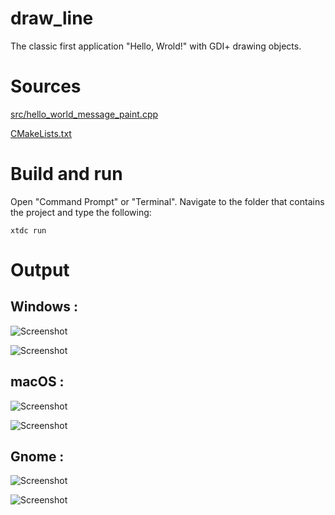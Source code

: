 # draw_line

The classic first application "Hello, Wrold!" with GDI+ drawing objects.

# Sources

[src/hello_world_message_paint.cpp](src/draw_line.cpp)

[CMakeLists.txt](CMakeLists.txt)

# Build and run

Open "Command Prompt" or "Terminal". Navigate to the folder that contains the project and type the following:

```shell
xtdc run
```

# Output

## Windows :

![Screenshot](../../../../docs/pictures/examples/draw_line_w.png)

![Screenshot](../../../../docs/pictures/examples/draw_line_wd.png)

## macOS :

![Screenshot](../../../../docs/pictures/examples/draw_line_m.png)

![Screenshot](../../../../docs/pictures/examples/draw_line_md.png)

## Gnome :

![Screenshot](../../../../docs/pictures/examples/draw_line_g.png)

![Screenshot](../../../../docs/pictures/examples/draw_line_gd.png)
